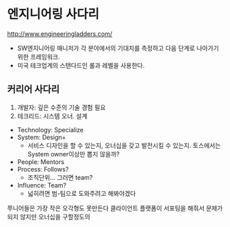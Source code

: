 # 엔지니어링 사다리

http://www.engineeringladders.com/

- SW엔지니어링 매니저가 각 분야에서의 기대치를 측정하고 다음 단계로 나아가기 위한 프레임워크.
- 미국 테크업계의 스탠다드인 롤과 레벨을 사용한다.

## 커리어 사다리

1. 개발자: 깊은 수준의 기술 경험 필요
2. 테크리드: 시스템 오너. 설계

- Technology: Specialize
- System: Design+
  - 서비스 디자인을 할 수 있는지, 오너십을 갖고 발전시킬 수 있는지. 토스에서는 System owner이상만 뽑지 않을까?
- People: Mentors
- Process: Follows?
  - 조직단위... 그러면 team?
- Influence: Team?
  - 넓히려면 범-팀으로 도와주려고 해봐야겠다

쭈니어들은 가장 작은 오각형도 못만든다
클라이언트 플랫폼이 서포팅을 해줘서 문제가 되지 않지만 오너십을 구할정도의
